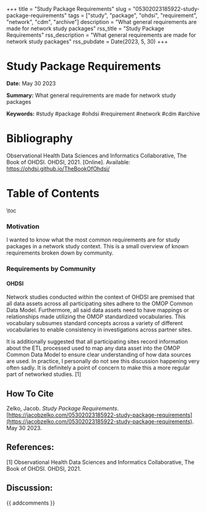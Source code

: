 +++
title = "Study Package Requirements"
slug = "05302023185922-study-package-requirements"
tags = ["study", "package", "ohdsi", "requirement", "network", "cdm", "archive"]
description = "What general requirements are made for network study packages"
rss_title = "Study Package Requirements"
rss_description = "What general requirements are made for network study packages"
rss_pubdate = Date(2023, 5, 30)
+++



Study Package Requirements
=========

**Date:** May 30 2023

**Summary:** What general requirements are made for network study packages

**Keywords:** #study #package #ohdsi #requirement #network #cdm #archive

Bibliography
==========

Observational Health Data Sciences and Informatics Collaborative, The Book of OHDSI. OHDSI, 2021. [Online]. Available: https://ohdsi.github.io/TheBookOfOhdsi/

Table of Contents
=========

\toc

### Motivation

I wanted to know what the most common requirements are for study packages in a network study context. This is a small overview of known requirements broken down by community.

### Requirements by Community

#### OHDSI

Network studies conducted within the context of OHDSI are premised that all data assets across all participating sites adhere to the OMOP Common Data Model. Furthermore, all said data assets need to have mappings or relationships made utilizing the OMOP standardized vocabularies. This vocabulary subsumes standard concepts across a variety of different vocabularies to enable consistency in investigations across partner sites.

It is additionally suggested that all participating sites record information about the ETL processed used to map any data asset into the OMOP Common Data Model to ensure clear understanding of how data sources are used. In practice, I personally do not see this discussion happening very often sadly. It is definitely a point of concern to make this a more regular part of networked studies. [1]
## How To Cite

 Zelko, Jacob. _Study Package Requirements_. [https://jacobzelko.com/05302023185922-study-package-requirements](https://jacobzelko.com/05302023185922-study-package-requirements). May 30 2023.
## References:

[1] Observational Health Data Sciences and Informatics Collaborative, The Book of OHDSI. OHDSI, 2021.
## Discussion: 

{{ addcomments }}
